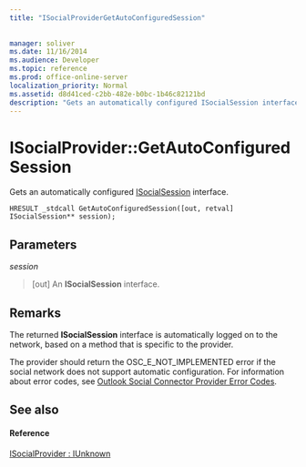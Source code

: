 ```yaml
---
title: "ISocialProviderGetAutoConfiguredSession"
 
 
manager: soliver
ms.date: 11/16/2014
ms.audience: Developer
ms.topic: reference
ms.prod: office-online-server
localization_priority: Normal
ms.assetid: d8d41ced-c2bb-482e-b0bc-1b46c82121bd
description: "Gets an automatically configured ISocialSession interface."
---
```


# ISocialProvider::GetAutoConfiguredSession

Gets an automatically configured [ISocialSession](isocialsessioniunknown.md) interface. 
  
```
HRESULT _stdcall GetAutoConfiguredSession([out, retval] ISocialSession** session);
```

## Parameters

 _session_
  
> [out] An **ISocialSession** interface. 
    
## Remarks

The returned **ISocialSession** interface is automatically logged on to the network, based on a method that is specific to the provider. 
  
The provider should return the OSC_E_NOT_IMPLEMENTED error if the social network does not support automatic configuration. For information about error codes, see [Outlook Social Connector Provider Error Codes](outlook-social-connector-provider-error-codes.md).
  
## See also

#### Reference

[ISocialProvider : IUnknown](isocialprovideriunknown.md)

